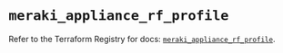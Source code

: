 # `meraki_appliance_rf_profile`

Refer to the Terraform Registry for docs: [`meraki_appliance_rf_profile`](https://registry.terraform.io/providers/ciscodevnet/meraki/1.7.1/docs/resources/appliance_rf_profile).
